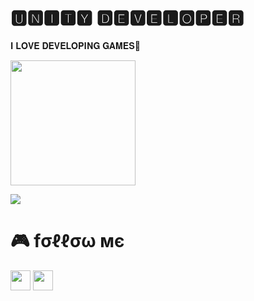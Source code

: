 <h1>🆄🅽🅸🆃🆈 🅳🅴🆅🅴🅻🅾🅿🅴🆁 </h1>

𝐈 𝐋𝐎𝐕𝐄 𝐃𝐄𝐕𝐄𝐋𝐎𝐏𝐈𝐍𝐆 𝐆𝐀𝐌𝐄𝐒🚀 
</br>

  <img width="200" height="200" src="https://media2.giphy.com/media/iEvaIUPEKIRJSH4ghJ/giphy.gif?cid=ecf05e47qoom4et9bhn699kncyt7s74525zzciy2tjuyedkj&rid=giphy.gif" alt="" border="0">

![](https://komarev.com/ghpvc/?username=iremsevim)
  
 <H1> 🎮 fσℓℓσω мє</H1>


<a href="#">
  <i class="icon-linkedin"> <a href="https://www.linkedin.com/in/irem-sevim-a67796167/"> <img width="32" height="32" src="https://upload.wikimedia.org/wikipedia/commons/e/e9/Linkedin_icon.svg"></a></i>
    <i class="icon-linkedin"> <a href="https://www.youtube.com/channel/UCx2JqejbckkgOOwU4zraQiA/videos"> <img width="32" height="32" src="https://cdn.iconscout.com/icon/free/png-256/youtube-85-226402.png"></a></i>  
 </a>
